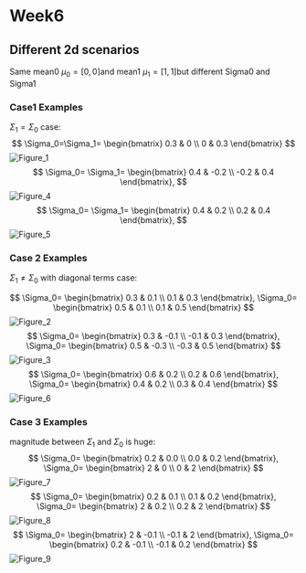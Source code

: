 # Week6

## Different 2d scenarios

Same mean0 $\mu_0 = [0,0]$and mean1 $\mu_1 = [1,1]$but different Sigma0 and Sigma1

### Case1 Examples

$\Sigma_1 = \Sigma_0$  case:
$$
\Sigma_0=\Sigma_1= \begin{bmatrix}
0.3 & 0 \\
0 & 0.3 
\end{bmatrix}
$$
![Figure_1](2dfigs\Figure_1.png)
$$
\Sigma_0= \Sigma_1= \begin{bmatrix}
0.4 & -0.2 \\
-0.2 & 0.4 
\end{bmatrix},
$$
![Figure_4](2dfigs\Figure_4.png)
$$
\Sigma_0= \Sigma_1= \begin{bmatrix}
0.4 & 0.2 \\
0.2 & 0.4 
\end{bmatrix},
$$
![Figure_5](2dfigs\Figure_5.png)
### Case 2 Examples

$\Sigma_1 \neq \Sigma_0$ with diagonal terms case:

$$
\Sigma_0= \begin{bmatrix}
0.3 & 0.1 \\
0.1 & 0.3 
\end{bmatrix},
\Sigma_0= \begin{bmatrix}
0.5 & 0.1 \\
0.1 & 0.5 
\end{bmatrix}
$$
![Figure_2](2dfigs\Figure_2.png)
$$
\Sigma_0= \begin{bmatrix}
0.3 & -0.1 \\
-0.1 & 0.3 
\end{bmatrix},
\Sigma_0= \begin{bmatrix}
0.5 & -0.3 \\
-0.3 & 0.5 
\end{bmatrix}
$$
![Figure_3](2dfigs\Figure_3.png)
$$
\Sigma_0= \begin{bmatrix}
0.6 & 0.2 \\
0.2 & 0.6 
\end{bmatrix},
\Sigma_0= \begin{bmatrix}
0.4 & 0.2 \\
0.3 & 0.4 
\end{bmatrix}
$$
![Figure_6](2dfigs\Figure_6.png)
### Case 3 Examples

magnitude between $\Sigma_1$ and $\Sigma_0$ is huge:
$$
\Sigma_0= \begin{bmatrix}
0.2 & 0.0 \\
0.0 & 0.2 
\end{bmatrix},
\Sigma_0= \begin{bmatrix}
2 & 0 \\
0 & 2 
\end{bmatrix}
$$
![Figure_7](2dfigs\Figure_7.png)
$$
\Sigma_0= \begin{bmatrix}
0.2 & 0.1 \\
0.1 & 0.2 
\end{bmatrix},
\Sigma_0= \begin{bmatrix}
2 & 0.2 \\
0.2 & 2 
\end{bmatrix}
$$
![Figure_8](2dfigs\Figure_8.png)
$$
\Sigma_0= \begin{bmatrix}
2 & -0.1 \\
-0.1 & 2 
\end{bmatrix},
\Sigma_0= \begin{bmatrix}
0.2 & -0.1 \\
-0.1 & 0.2 
\end{bmatrix}
$$
![Figure_9](2dfigs\Figure_9.png)

